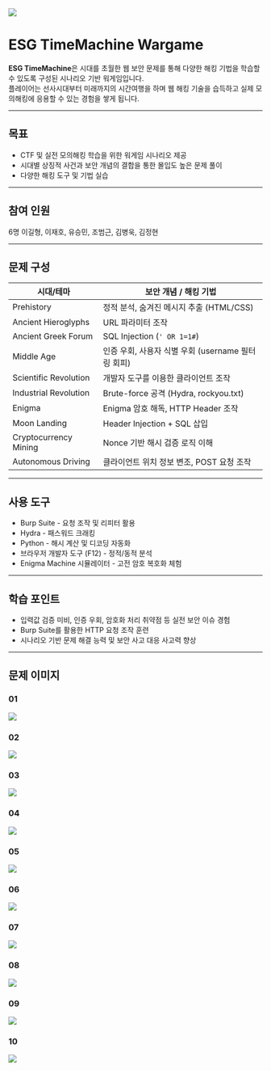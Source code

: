 <img src="https://github.com/user-attachments/assets/d8e4f3f7-320f-4f9f-9e21-f39809766d28">

# ESG TimeMachine Wargame

**ESG TimeMachine**은 시대를 초월한 웹 보안 문제를 통해 다양한 해킹 기법을 학습할 수 있도록 구성된 시나리오 기반 워게임입니다.  
플레이어는 선사시대부터 미래까지의 시간여행을 하며 웹 해킹 기술을 습득하고 실제 모의해킹에 응용할 수 있는 경험을 쌓게 됩니다.

---

## 목표

- CTF 및 실전 모의해킹 학습을 위한 워게임 시나리오 제공
- 시대별 상징적 사건과 보안 개념의 결합을 통한 몰입도 높은 문제 풀이
- 다양한 해킹 도구 및 기법 실습

---

## 참여 인원

6명
이길형, 이재호, 유승민, 조범근, 김병욱, 김정현

---

## 문제 구성

| 시대/테마               | 보안 개념 / 해킹 기법                              |
|------------------------|---------------------------------------------------|
| Prehistory             | 정적 분석, 숨겨진 메시지 추출 (HTML/CSS)         |
| Ancient Hieroglyphs    | URL 파라미터 조작                                |
| Ancient Greek Forum    | SQL Injection (`' OR 1=1#`)                       |
| Middle Age             | 인증 우회, 사용자 식별 우회 (username 필터링 회피) |
| Scientific Revolution  | 개발자 도구를 이용한 클라이언트 조작             |
| Industrial Revolution   | Brute-force 공격 (Hydra, rockyou.txt)            |
| Enigma                 | Enigma 암호 해독, HTTP Header 조작               |
| Moon Landing           | Header Injection + SQL 삽입                      |
| Cryptocurrency Mining  | Nonce 기반 해시 검증 로직 이해                   |
| Autonomous Driving     | 클라이언트 위치 정보 변조, POST 요청 조작        |

---

## 사용 도구

- Burp Suite - 요청 조작 및 리피터 활용
- Hydra - 패스워드 크래킹
- Python - 해시 계산 및 디코딩 자동화
- 브라우저 개발자 도구 (F12) - 정적/동적 분석
- Enigma Machine 시뮬레이터 - 고전 암호 복호화 체험

---

## 학습 포인트

- 입력값 검증 미비, 인증 우회, 암호화 처리 취약점 등 실전 보안 이슈 경험
- Burp Suite를 활용한 HTTP 요청 조작 훈련
- 시나리오 기반 문제 해결 능력 및 보안 사고 대응 사고력 향상

---

## 문제 이미지

### 01
<img src="https://github.com/user-attachments/assets/e7480e42-c4c2-413c-9f5c-1ff0ce607c0d">

### 02
<img src="https://github.com/user-attachments/assets/7329831d-9ddc-479d-859d-160605017634">

### 03
<img src="https://github.com/user-attachments/assets/6280a994-ae31-4ee2-8b27-07273bb067f2">

### 04
<img src="https://github.com/user-attachments/assets/cb71e17a-5ced-463f-9f78-46e96620778b">

### 05
<img src="https://github.com/user-attachments/assets/0b41c614-720f-43bc-87b1-45b7459b1056">

### 06
<img src="https://github.com/user-attachments/assets/fbf8475d-e98d-44f4-8b22-f80d739c16d5">

### 07
<img src="https://github.com/user-attachments/assets/369e83b5-0844-42f1-9bdb-30b0206a9632">

### 08
<img src="https://github.com/user-attachments/assets/a949bf17-648d-4f15-959f-907b4fad44c8">

### 09
<img src="https://github.com/user-attachments/assets/27d3f497-ef96-4f15-9729-48d7a9bc579a">

### 10
<img src="https://github.com/user-attachments/assets/29b7712a-d878-4ff9-a505-9df66a753f48">
